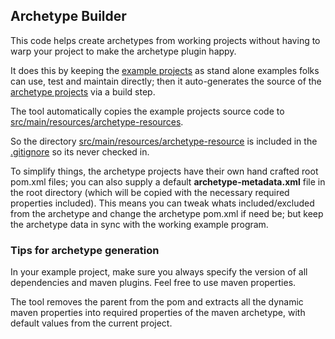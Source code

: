 ## Archetype Builder

This code helps create archetypes from working projects without having to warp your project to make the archetype plugin happy.

It does this by keeping the [example projects](https://github.com/fabric8io/fabric8/tree/master/tooling/examples) as stand alone examples folks can use, test and maintain directly; then it auto-generates the source of the [archetype projects](https://github.com/fabric8io/fabric8/tree/master/tooling/archetypes) via a build step.

The tool automatically copies the example projects source code to [src/main/resources/archetype-resources](https://github.com/fabric8io/fabric8/tree/master/tooling/archetypes/camel-drools-archetype/src/main/resources).

So the directory [src/main/resources/archetype-resource](https://github.com/fabric8io/fabric8/tree/master/tooling/archetypes/camel-drools-archetype/src/main/resources) is included in the [.gitignore](https://github.com/fabric8io/fabric8/blob/master/tooling/archetypes/camel-drools-archetype/src/main/resources/.gitignore) so its never checked in.

To simplify things, the archetype projects have their own hand crafted root pom.xml files; you can also supply a default **archetype-metadata.xml** file in the root directory (which will be copied with the necessary required properties included). This means you can tweak whats included/excluded from the archetype and change the archetype pom.xml if need be; but keep the archetype data in sync with the working example program.

### Tips for archetype generation

In your example project, make sure you always specify the version of all dependencies and maven plugins. Feel free to use maven properties.

The tool removes the parent from the pom and extracts all the dynamic maven properties into required properties of the maven archetype, with default values from the current project.



